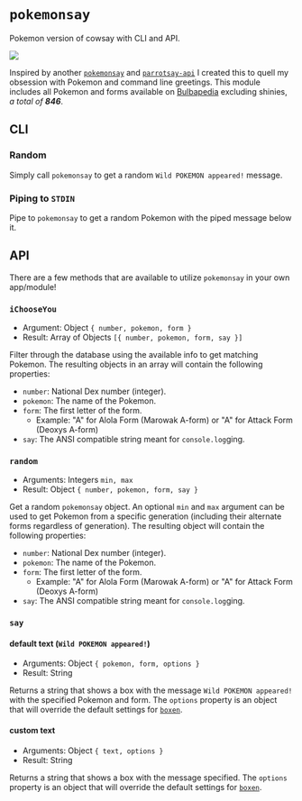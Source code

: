 # `pokemonsay`

Pokemon version of cowsay with CLI and API.

![][1]

Inspired by another [`pokemonsay`][2] and [`parrotsay-api`][3] I created this to
quell my obsession with Pokemon and command line greetings. This module includes
all Pokemon and forms available on [Bulbapedia][4] excluding shinies, _a total
of **846**_.

## CLI

### Random

Simply call `pokemonsay` to get a random `Wild POKEMON appeared!` message.

### Piping to `STDIN`

Pipe to `pokemonsay` to get a random Pokemon with the piped message below it.

## API

There are a few methods that are available to utilize `pokemonsay` in your own
app/module!

### `iChooseYou`

*   Argument: Object `{ number, pokemon, form }`
*   Result: Array of Objects `[{ number, pokemon, form, say }]`

Filter through the database using the available info to get matching Pokemon.
The resulting objects in an array will contain the following properties:

*   `number`: National Dex number (integer).
*   `pokemon`: The name of the Pokemon.
*   `form`: The first letter of the form.
    *   Example: "A" for Alola Form (Marowak A-form) or "A" for Attack Form
        (Deoxys A-form)
*   `say`: The ANSI compatible string meant for `console.log`ging.

### `random`

*   Arguments: Integers `min, max`
*   Result: Object `{ number, pokemon, form, say }`

Get a random `pokemonsay` object. An optional `min` and `max` argument can be
used to get Pokemon from a specific generation (including their alternate forms
regardless of generation). The resulting object will contain the following
properties:

*   `number`: National Dex number (integer).
*   `pokemon`: The name of the Pokemon.
*   `form`: The first letter of the form.
    *   Example: "A" for Alola Form (Marowak A-form) or "A" for Attack Form
        (Deoxys A-form)
*   `say`: The ANSI compatible string meant for `console.log`ging.

### `say`

#### default text (`Wild POKEMON appeared!`)

*   Arguments: Object `{ pokemon, form, options }`
*   Result: String

Returns a string that shows a box with the message `Wild POKEMON appeared!`
with the specified Pokemon and form. The `options` property is an object that
will override the default settings for [`boxen`][5].

#### custom text

*   Arguments: Object `{ text, options }`
*   Result: String

Returns a string that shows a box with the message specified. The `options`
property is an object that will override the default settings for [`boxen`][5].

[1]: https://raw.githubusercontent.com/dfrankland/pokemonsay/master/demo.png
[2]: https://github.com/possatti/pokemonsay
[3]: https://github.com/matheuss/parrotsay-api
[4]: http://bulbapedia.bulbagarden.net/wiki/List_of_Pok%C3%A9mon_by_National_Pok%C3%A9dex_number
[5]: https://github.com/sindresorhus/boxen
